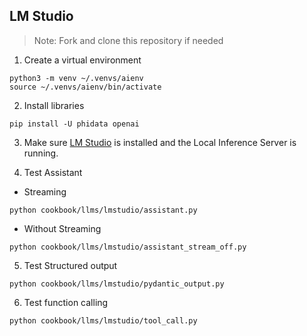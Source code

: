 ## LM Studio

> Note: Fork and clone this repository if needed

1. Create a virtual environment

```shell
python3 -m venv ~/.venvs/aienv
source ~/.venvs/aienv/bin/activate
```

2. Install libraries

```shell
pip install -U phidata openai
```

3. Make sure [LM Studio](https://lmstudio.ai/) is installed and the Local Inference Server is running.

4. Test Assistant

- Streaming

```shell
python cookbook/llms/lmstudio/assistant.py
```

- Without Streaming

```shell
python cookbook/llms/lmstudio/assistant_stream_off.py
```

5. Test Structured output

```shell
python cookbook/llms/lmstudio/pydantic_output.py
```

6. Test function calling

```shell
python cookbook/llms/lmstudio/tool_call.py
```
